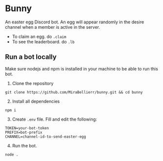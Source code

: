 # Bunny
An easter egg Discord bot. An egg will appear randomly in the desire channel when a member is active in the server.
* To claim an egg. do `.claim`
* To see the leaderboard. do `.lb`

## Run a bot locally
Make sure nodejs and npm is installed in your machine to be able to run this bot.

1. Clone the repository
```
git clone https://github.com/MiraBellierr/bunny.git && cd bunny
```
2. Install all dependencies
```
npm i
```
3. Create `.env` file. Fill and edit the following:
```
TOKEN=your-bot-token
PREFIX=bot-prefix
CHANNEL=channel-id-to-send-easter-egg
```
4. Run the bot.
```
node .
```
